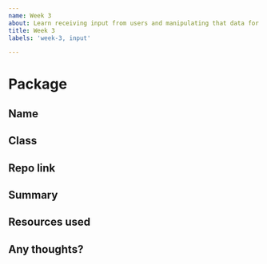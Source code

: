 ```yaml
---
name: Week 3
about: Learn receiving input from users and manipulating that data for your own feature using HTTP request methods.
title: Week 3
labels: 'week-3, input'

---
```


# Package

## Name
<!-- Add your name here-->

## Class
<!-- Add your class here -->

## Repo link
<!-- Include a link to your repository -->

## Summary
<!-- A summary of what you did. What progress did you make? -->

## Resources used
<!-- What resources did you use? -->

## Any thoughts?
<!-- Let us know what you thought of the homework, and give us any feedback. What parts did you find difficult? -->
